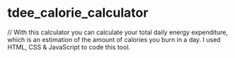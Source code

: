 # tdee_calorie_calculator
// With this calculator you can calculate your total daily energy expenditure, which is an estimation of the amount of calories you burn in a day. I used HTML, CSS & JavaScript to code this tool.
